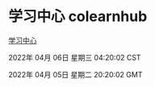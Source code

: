 # 学习中心 colearnhub
[学习中心](http://59.174.25.134:56308/colearnhub/)

2022年 04月 06日 星期三 04:20:02 CST

2022年 04月 05日 星期二 20:20:02 GMT
